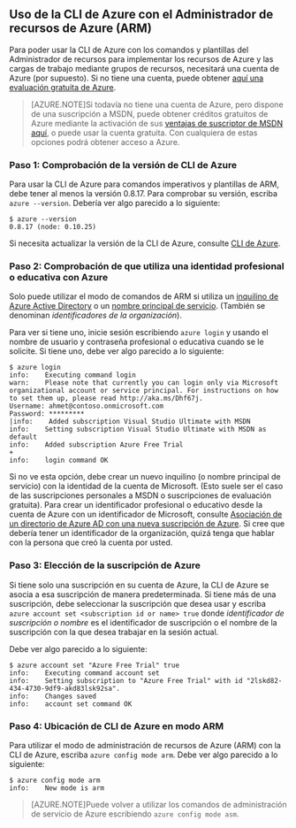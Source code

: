 
## Uso de la CLI de Azure con el Administrador de recursos de Azure (ARM)

Para poder usar la CLI de Azure con los comandos y plantillas del Administrador de recursos para implementar los recursos de Azure y las cargas de trabajo mediante grupos de recursos, necesitará una cuenta de Azure (por supuesto). Si no tiene una cuenta, puede obtener [aquí una evaluación gratuita de Azure](http://azure.microsoft.com/pricing/free-trial/).

> [AZURE.NOTE]Si todavía no tiene una cuenta de Azure, pero dispone de una suscripción a MSDN, puede obtener créditos gratuitos de Azure mediante la activación de sus [ventajas de suscriptor de MSDN aquí](http://azure.microsoft.com/pricing/member-offers/msdn-benefits-details/), o puede usar la cuenta gratuita. Con cualquiera de estas opciones podrá obtener acceso a Azure.

### Paso 1: Comprobación de la versión de CLI de Azure

Para usar la CLI de Azure para comandos imperativos y plantillas de ARM, debe tener al menos la versión 0.8.17. Para comprobar su versión, escriba `azure --version`. Debería ver algo parecido a lo siguiente:

    $ azure --version
    0.8.17 (node: 0.10.25)

Si necesita actualizar la versión de la CLI de Azure, consulte [CLI de Azure](https://github.com/Azure/azure-xplat-cli).

### Paso 2: Comprobación de que utiliza una identidad profesional o educativa con Azure

Solo puede utilizar el modo de comandos de ARM si utiliza un [inquilino de Azure Active Directory](https://msdn.microsoft.com/library/azure/jj573650.aspx#BKMK_WhatIsAnAzureADTenant) o un [nombre principal de servicio](https://msdn.microsoft.com/library/azure/dn132633.aspx). (También se denominan *identificadores de la organización*).

Para ver si tiene uno, inicie sesión escribiendo `azure login` y usando el nombre de usuario y contraseña profesional o educativa cuando se le solicite. Si tiene uno, debe ver algo parecido a lo siguiente:

    $ azure login
    info:    Executing command login
    warn:    Please note that currently you can login only via Microsoft organizational account or service principal. For instructions on how to set them up, please read http://aka.ms/Dhf67j.
    Username: ahmet@contoso.onmicrosoft.com
    Password: *********
    |info:    Added subscription Visual Studio Ultimate with MSDN
    info:    Setting subscription Visual Studio Ultimate with MSDN as default
    info:    Added subscription Azure Free Trial
    +
    info:    login command OK

Si no ve esta opción, debe crear un nuevo inquilino (o nombre principal de servicio) con la identidad de la cuenta de Microsoft. (Esto suele ser el caso de las suscripciones personales a MSDN o suscripciones de evaluación gratuita). Para crear un identificador profesional o educativo desde la cuenta de Azure con un identificador de Microsoft, consulte [Asociación de un directorio de Azure AD con una nueva suscripción de Azure](https://msdn.microsoft.com/library/azure/jj573650.aspx#BKMK_WhatIsAnAzureADTenant). Si cree que debería tener un identificador de la organización, quizá tenga que hablar con la persona que creó la cuenta por usted.

### Paso 3: Elección de la suscripción de Azure

Si tiene solo una suscripción en su cuenta de Azure, la CLI de Azure se asocia a esa suscripción de manera predeterminada. Si tiene más de una suscripción, debe seleccionar la suscripción que desea usar y escriba `azure account set <subscription id or name> true` donde _identificador de suscripción o nombre_ es el identificador de suscripción o el nombre de la suscripción con la que desea trabajar en la sesión actual.

Debe ver algo parecido a lo siguiente:

    $ azure account set "Azure Free Trial" true
    info:    Executing command account set
    info:    Setting subscription to "Azure Free Trial" with id "2lskd82-434-4730-9df9-akd83lsk92sa".
    info:    Changes saved
    info:    account set command OK

### Paso 4: Ubicación de CLI de Azure en modo ARM

Para utilizar el modo de administración de recursos de Azure (ARM) con la CLI de Azure, escriba `azure config mode arm`. Debe ver algo parecido a lo siguiente:

    $ azure config mode arm
    info:    New mode is arm

> [AZURE.NOTE]Puede volver a utilizar los comandos de administración de servicio de Azure escribiendo `azure config mode asm`.

<!---HONumber=August15_HO6-->